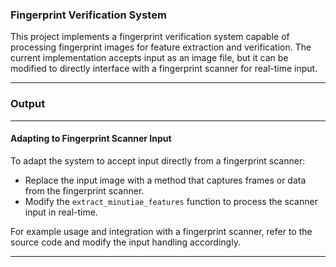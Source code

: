 ### Fingerprint Verification System

This project implements a fingerprint verification system capable of processing fingerprint images for feature extraction and verification. The current implementation accepts input as an image file, but it can be modified to directly interface with a fingerprint scanner for real-time input.

---
### Output


---
#### Adapting to Fingerprint Scanner Input

To adapt the system to accept input directly from a fingerprint scanner:

- Replace the input image with a method that captures frames or data from the fingerprint scanner.
- Modify the `extract_minutiae_features` function to process the scanner input in real-time.

For example usage and integration with a fingerprint scanner, refer to the source code and modify the input handling accordingly.

---

